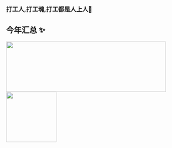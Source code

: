 ### 打工人,打工魂,打工都是人上人👋


## 今年汇总 ✨

<img align="" height="137px" width="435px" src="https://github-readme-stats.vercel.app/api?username=iworthy&hide_title=true&hide_border=true&show_icons=true&include_all_commits=true&line_height=21&bg_color=0,EC6C6C,FFD479,FFFC79,73FA79&theme=graywhite&locale=cn" /><img align="" height="137px" src="https://github-readme-stats.vercel.app/api/top-langs/?username=iworthy&hide_title=true&hide_border=true&layout=compact&bg_color=0,73FA79,73FDFF,D783FF&theme=graywhite&locale=cn" />
